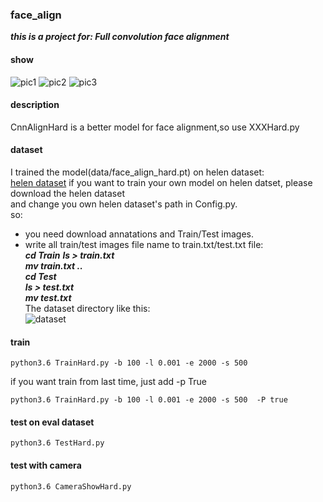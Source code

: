 ### face_align
***this is a project for: Full convolution face alignment***  

#### show
![pic1](https://github.com/sunnythree/face_alignment/blob/master/data/t1.png)
![pic2](https://github.com/sunnythree/face_alignment/blob/master/data/t2.png)
![pic3](https://github.com/sunnythree/face_alignment/blob/master/data/t3.png)

#### description
CnnAlignHard is a better model for face alignment,so use XXXHard.py 

#### dataset
I trained the model(data/face_align_hard.pt) on helen dataset:  
[helen dataset](http://www.ifp.illinois.edu/~vuongle2/helen/)
if you want to train your own model on helen datset, please download the helen dataset   
and change you own helen dataset's path in Config.py.  
so:  
* you need download annatations and Train/Test images.
* write all train/test images file name to train.txt/test.txt file:  
***cd Train***
***ls > train.txt***  
***mv train.txt ..***    
***cd Test***  
***ls > test.txt***  
***mv test.txt***   
The dataset directory like this:  
![dataset](https://github.com/sunnythree/face_alignment/blob/master/data/dic.png)  
#### train  
```
python3.6 TrainHard.py -b 100 -l 0.001 -e 2000 -s 500  
```
if you want train from last time, just add -p True
```
python3.6 TrainHard.py -b 100 -l 0.001 -e 2000 -s 500  -P true
```
#### test on  eval dataset
```
python3.6 TestHard.py
```
#### test with camera
```
python3.6 CameraShowHard.py
```